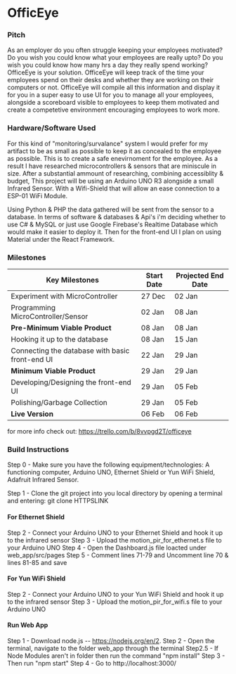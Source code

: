 # OfficEye

### Pitch
As an employer do you often struggle keeping your employees motivated? Do you wish you could know what your employees are really upto? Do you wish you could know how many hrs a day they really spend working?
OfficeEye is your solution. OfficeEye will keep track of the time your employees spend on their desks and whether they are working on their computers or not. OfficeEye will compile all this information and display it for you in a super easy to use UI for you to manage all your employees, alongside a scoreboard visible to employees to keep them motivated and create a competetive environment encouraging employees to work more.

### Hardware/Software Used
For this kind of "monitoring/survalance" system I would prefer for my artifact to be as small as possible to keep it as concealed to the employee as possible. This is to create a safe enevirnoment for the employee. As a result I have researched microcontrollers & sensors that are miniscule in size.
After a substantial ammount of researching, combining accessiblity & budget, 
This project will be using an Arduino UNO R3 alongside a small Infrared Sensor. 
With a Wifi-Shield that will allow an ease connection to a ESP-01 WiFi Module.

Using Python & PHP the data gathered will be sent from the sensor to a database.
In terms of software & databases & Api's i'm deciding whether to use C# & MySQL or just use Google Firebase's Realtime Database which would make it easier to deploy it. Then for the front-end UI I plan on using Material under the React Framework.

### Milestones

| **Key Milestones** | **Start Date** | **Projected End Date** |
|-------------------------------------------------|--------|--------|
| Experiment with MicroController | 27 Dec | 02 Jan |
| Programming MicroController/Sensor | 02 Jan |  08 Jan |
| **Pre-Minimum Viable Product** | 08 Jan | 08 Jan |
| Hooking it up to the database | 08 Jan | 15 Jan |
| Connecting the database with basic front-end UI | 22 Jan | 29 Jan |
| **Minimum Viable Product** | 29 Jan | 29 Jan |
| Developing/Designing the front-end UI | 29 Jan | 05 Feb |
| Polishing/Garbage Collection | 29 Jan | 05 Feb |
| **Live Version** | 06 Feb | 06 Feb |
for more info check out: https://trello.com/b/8vvpgd2T/officeye

### Build Instructions
Step 0 - Make sure you have the following equipment/technologies: A functioning computer, Arduino UNO, Ethernet Shield or Yun WiFi Shield, Adafruit Infrared Sensor.

Step 1 - Clone the git project into you local directory by opening a terminal and entering: git clone HTTPSLINK

#### For Ethernet Shield
Step 2 - Connect your Arduino UNO to your Ethernet Shield and hook it up to the infrared sensor
Step 3 - Upload the motion_pir_for_ethernet.s file to your Arduino UNO
Step 4 - Open the Dashboard.js file loacted under web_app/src/pages
Step 5 - Comment lines 71-79 and Uncomment line 70 & lines 81-85 and save

#### For Yun WiFi Shield
Step 2 - Connect your Arduino UNO to your Yun WiFi Shield and hook it up to the infrared sensor
Step 3 - Upload the motion_pir_for_wifi.s file to your Arduino UNO

#### Run Web App
Step 1 - Download node.js -- https://nodejs.org/en/2. 
Step 2 - Open the terminal, navigate to the folder web_app through the terminal
Step2.5 - If Node Modules aren't in folder then run the command "npm install"
Step 3 - Then run "npm start"
Step 4 - Go to http://localhost:3000/

